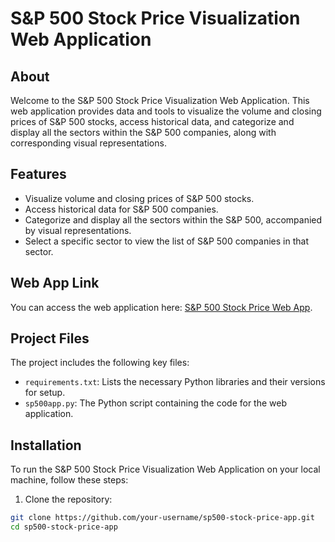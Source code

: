 # S&P 500 Stock Price Visualization Web Application

## About

Welcome to the S&P 500 Stock Price Visualization Web Application. This web application provides data and tools to visualize the volume and closing prices of S&P 500 stocks, access historical data, and categorize and display all the sectors within the S&P 500 companies, along with corresponding visual representations.

## Features

- Visualize volume and closing prices of S&P 500 stocks.
- Access historical data for S&P 500 companies.
- Categorize and display all the sectors within the S&P 500, accompanied by visual representations.
- Select a specific sector to view the list of S&P 500 companies in that sector.


## Web App Link

You can access the web application here: [S&P 500 Stock Price Web App](https://stockpricewebapp-9v3cepy2faml5zegvom6sb.streamlit.app/).

## Project Files

The project includes the following key files:

- `requirements.txt`: Lists the necessary Python libraries and their versions for setup.
- `sp500app.py`: The Python script containing the code for the web application.

## Installation

To run the S&P 500 Stock Price Visualization Web Application on your local machine, follow these steps:

1. Clone the repository:

```bash
git clone https://github.com/your-username/sp500-stock-price-app.git
cd sp500-stock-price-app
